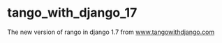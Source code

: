 tango_with_django_17
====================

The new version of rango in django 1.7 from www.tangowithdjango.com
